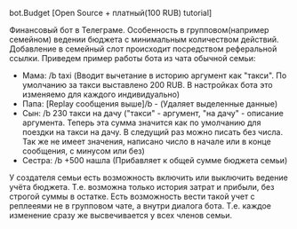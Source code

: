 bot.Budget [Open Source + платный(100 RUB) tutorial]

Финансовый бот в Телеграме. Особенность в групповом(например семейном) ведении бюджета с минимальным количеством действий. Добавление в семейный слот происходит посредством реферальной ссылки. Приведем пример работы бота из чата обычной семьи:

- Мама: /b taxi (Вводит вычетание в историю аргумент как "такси". По умолчанию за такси выставлено 200 RUB. В настройках бота это изменяемо для каждого индивидуально)
- Папа: [Replay сообщения выше]/b - (Удаляет выделенные данные)
- Сын: /b 230 такси на дачу ("такси" - аргумент, "на дачу" - описание аргумента. Теперь эта сумма значится как по умолчанию для поездки на такси на дачу. В следущий раз можно писать без числа. Так же не имеет значения, написано число в начале или в конце сообщения, с минусом или без)
- Сестра: /b +500 нашла (Прибавляет к общей сумме бюджета семьи)

У создателя семьи есть возможность включить или выключить ведение учёта бюджета. Т.е. возможна только история затрат и прибыли, без строгой суммы в остатке. Есть возможность вести такой учет с реплееями не в групповом чате, а внутри диалога бота. Т.е. каждое изменение сразу же высвечивается у всех членов семьи.
